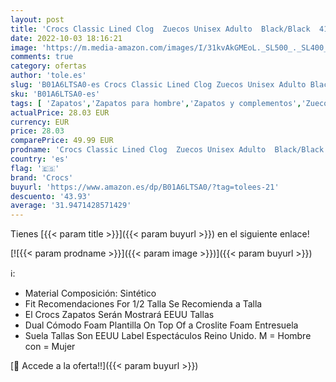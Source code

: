 ```yaml
---
layout: post
title: 'Crocs Classic Lined Clog  Zuecos Unisex Adulto  Black/Black  41/42 EU'
date: 2022-10-03 18:16:21
image: 'https://m.media-amazon.com/images/I/31kvAkGMEoL._SL500_._SL400_.jpg'
comments: true
category: ofertas
author: 'tole.es'
slug: 'B01A6LTSA0-es Crocs Classic Lined Clog Zuecos Unisex Adulto Black/Black...'
sku: 'B01A6LTSA0-es'
tags: [ 'Zapatos','Zapatos para hombre','Zapatos y complementos','Zuecos y mules para hombre','crocs','zuecos','🇪🇸', ]
actualPrice: 28.03 EUR
currency: EUR
price: 28.03
comparePrice: 49.99 EUR
prodname: 'Crocs Classic Lined Clog  Zuecos Unisex Adulto  Black/Black  41/42 EU'
country: 'es'
flag: '🇪🇸'
brand: 'Crocs'
buyurl: 'https://www.amazon.es/dp/B01A6LTSA0/?tag=tolees-21'
descuento: '43.93'
average: '31.9471428571429'
---
```


Tienes [{{< param title >}}]({{< param buyurl >}}) en el siguiente enlace!

[![{{< param prodname >}}]({{< param image >}})]({{< param buyurl >}})

ℹ️:

- Material Composición: Sintético
- Fit Recomendaciones For 1/2 Talla Se Recomienda a Talla
- El Crocs Zapatos Serán Mostrará EEUU Tallas
- Dual Cómodo Foam Plantilla On Top Of a Croslite Foam Entresuela
- Suela Tallas Son EEUU Label Espectáculos Reino Unido. M = Hombre con = Mujer

[🛒 Accede a la oferta!!]({{< param buyurl >}})
